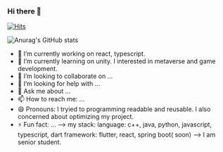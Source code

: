 ### Hi there 👋


[![Hits](https://hits.seeyoufarm.com/api/count/incr/badge.svg?url=https%3A%2F%2Fgithub.com%2Fjessi68%2Fhit-counter&count_bg=%2379C83D&title_bg=%23555555&icon=&icon_color=%23E7E7E7&title=hits&edge_flat=false)](https://hits.seeyoufarm.com)


![Anurag's GitHub stats](https://github-readme-stats.vercel.app/api?username=jessi68&&show_icons=true&theme=dark&show_icons=true)


- 🔭 I’m currently working on react, typescript.
- 🌱 I’m currently learning on unity. I interested in metaverse and game development. 
- 👯 I’m looking to collaborate on ...
- 🤔 I’m looking for help with ...
- 💬 Ask me about ...
- 📫 How to reach me: ...
- 😄 Pronouns: I tryied to programming readable and reusable. I also concerned about optimizing my project.
- ⚡ Fun fact: ...
--> my stack: 
   language: c++, java, python, javascript, typescript, dart
   framework: flutter, react, spring boot( soon)
--> I am senior student.
